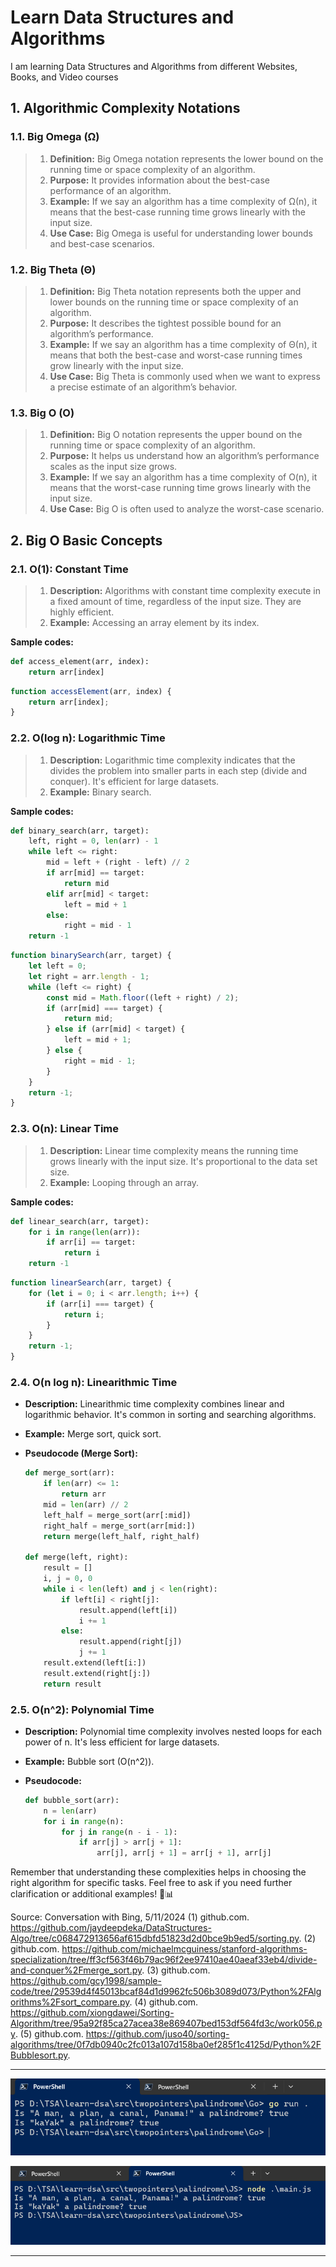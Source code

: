# Learn Data Structures and Algorithms

I am learning Data Structures and Algorithms from different Websites, Books, and Video courses

## 1. Algorithmic Complexity Notations

### 1.1. Big Omega (Ω)

> 1. **Definition:** Big Omega notation represents the lower bound on the running time or space complexity of an algorithm.
> 1. **Purpose:** It provides information about the best-case performance of an algorithm.
> 1. **Example:** If we say an algorithm has a time complexity of Ω(n), it means that the best-case running time grows linearly with the input size.
> 1. **Use Case:** Big Omega is useful for understanding lower bounds and best-case scenarios.

### 1.2. Big Theta (Θ)

> 1. **Definition:** Big Theta notation represents both the upper and lower bounds on the running time or space complexity of an algorithm.
> 1. **Purpose:** It describes the tightest possible bound for an algorithm’s performance.
> 1. **Example:** If we say an algorithm has a time complexity of Θ(n), it means that both the best-case and worst-case running times grow linearly with the input size.
> 1. **Use Case:** Big Theta is commonly used when we want to express a precise estimate of an algorithm’s behavior.

### 1.3. Big O (O)

> 1. **Definition:** Big O notation represents the upper bound on the running time or space complexity of an algorithm.
> 1. **Purpose:** It helps us understand how an algorithm’s performance scales as the input size grows.
> 1. **Example:** If we say an algorithm has a time complexity of O(n), it means that the worst-case running time grows linearly with the input size.
> 1. **Use Case:** Big O is often used to analyze the worst-case scenario.

## 2. Big O Basic Concepts

### 2.1. O(1): Constant Time

> 1. **Description:** Algorithms with constant time complexity execute in a fixed amount of time, regardless of the input size. They are highly efficient.
> 1. **Example:** Accessing an array element by its index.

**Sample codes:**

```python
def access_element(arr, index):
    return arr[index]
```

```javascript
function accessElement(arr, index) {
    return arr[index];
}
```

### 2.2. O(log n): Logarithmic Time

> 1. **Description:** Logarithmic time complexity indicates that the
divides the problem into smaller parts in each step (divide and conquer). It's efficient for large datasets.
> 1. **Example:** Binary search.

**Sample codes:**

```python
def binary_search(arr, target):
    left, right = 0, len(arr) - 1
    while left <= right:
        mid = left + (right - left) // 2
        if arr[mid] == target:
            return mid
        elif arr[mid] < target:
            left = mid + 1
        else:
            right = mid - 1
    return -1
```

```javascript
function binarySearch(arr, target) {
    let left = 0;
    let right = arr.length - 1;
    while (left <= right) {
        const mid = Math.floor((left + right) / 2);
        if (arr[mid] === target) {
            return mid;
        } else if (arr[mid] < target) {
            left = mid + 1;
        } else {
            right = mid - 1;
        }
    }
    return -1;
}
```

### 2.3. O(n): Linear Time

> 1. **Description:** Linear time complexity means the running time grows linearly with the input size. It's proportional to the data set size.
> 1. **Example:** Looping through an array.

**Sample codes:**

```python
def linear_search(arr, target):
    for i in range(len(arr)):
        if arr[i] == target:
            return i
    return -1
```

```javascript
function linearSearch(arr, target) {
    for (let i = 0; i < arr.length; i++) {
        if (arr[i] === target) {
            return i;
        }
    }
    return -1;
}
```

### 2.4. O(n log n): Linearithmic Time

- **Description:** Linearithmic time complexity combines linear and logarithmic behavior. It's common in sorting and searching algorithms.
- **Example:** Merge sort, quick sort.
- **Pseudocode (Merge Sort):**

     ```python
     def merge_sort(arr):
         if len(arr) <= 1:
             return arr
         mid = len(arr) // 2
         left_half = merge_sort(arr[:mid])
         right_half = merge_sort(arr[mid:])
         return merge(left_half, right_half)

     def merge(left, right):
         result = []
         i, j = 0, 0
         while i < len(left) and j < len(right):
             if left[i] < right[j]:
                 result.append(left[i])
                 i += 1
             else:
                 result.append(right[j])
                 j += 1
         result.extend(left[i:])
         result.extend(right[j:])
         return result
     ```

### 2.5. O(n^2): Polynomial Time

- **Description:** Polynomial time complexity involves nested loops for each power of n. It's less efficient for large datasets.
- **Example:** Bubble sort (O(n^2)).
- **Pseudocode:**

     ```python
     def bubble_sort(arr):
         n = len(arr)
         for i in range(n):
             for j in range(n - i - 1):
                 if arr[j] > arr[j + 1]:
                     arr[j], arr[j + 1] = arr[j + 1], arr[j]
     ```

Remember that understanding these complexities helps in choosing the right algorithm for specific tasks. Feel free to ask if you need further clarification or additional examples! 🌟📊

Source: Conversation with Bing, 5/11/2024
(1) github.com. <https://github.com/jaydeepdeka/DataStructures-Algo/tree/c068472913656af615dbfd51823d2d0bce9b9ed5/sorting.py>.
(2) github.com. <https://github.com/michaelmcguiness/stanford-algorithms-specialization/tree/ff3cf563f46b79ac96f2ee97410ae40aeaf33eb4/divide-and-conquer%2Fmerge_sort.py>.
(3) github.com. <https://github.com/gcy1998/sample-code/tree/29539d4f45013bcaf84d1d9962fc506b3089d073/Python%2FAlgorithms%2Fsort_compare.py>.
(4) github.com. <https://github.com/xiongdawei/Sorting-Algorithm/tree/95a92f85ca27acea38e869407bed153df564fd3c/work056.py>.
(5) github.com. <https://github.com/juso40/sorting-algorithms/tree/0f7db0940c2fc013a107d158ba0ef285f1c4125d/Python%2FBubblesort.py>.

---

![Polindrome Two Pointer in Go](documentation/images/polindrome_go.PNG)

![Polindrome Two Pointer in JavaScript](documentation/images/polindrome_js.PNG)

---
